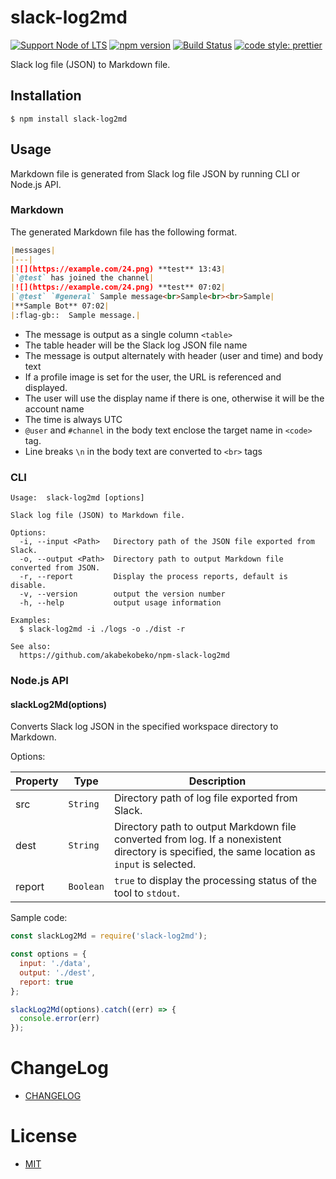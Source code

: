 # slack-log2md

[![Support Node of LTS](https://img.shields.io/badge/node-LTS-brightgreen.svg)](https://nodejs.org/)
[![npm version](https://badge.fury.io/js/slack-log2md.svg)](https://badge.fury.io/js/slack-log2md)
[![Build Status](https://travis-ci.org/akabekobeko/npm-slack-log2md.svg?branch=master)](https://travis-ci.org/akabekobeko/npm-slack-log2md)
[![code style: prettier](https://img.shields.io/badge/code_style-prettier-ff69b4.svg?style=flat-square)](https://github.com/prettier/prettier)

Slack log file (JSON) to Markdown file.

## Installation

```shell
$ npm install slack-log2md
```

## Usage

Markdown file is generated from Slack log file JSON by running CLI or Node.js API.

### Markdown

The generated Markdown file has the following format.

```markdown
|messages|
|---|
|![](https://example.com/24.png) **test** 13:43|
|`@test` has joined the channel|
|![](https://example.com/24.png) **test** 07:02|
|`@test` `#general` Sample message<br>Sample<br><br>Sample|
|**Sample Bot** 07:02|
|:flag-gb::  Sample message.|
```

- The message is output as a single column `<table>`
- The table header will be the Slack log JSON file name
- The message is output alternately with header (user and time) and body text
- If a profile image is set for the user, the URL is referenced and displayed.
- The user will use the display name if there is one, otherwise it will be the account name
- The time is always UTC
- `@user` and `#channel` in the body text enclose the target name in `<code>` tag.
- Line breaks `\n` in the body text are converted to `<br>` tags

### CLI



```shell
Usage:  slack-log2md [options]

Slack log file (JSON) to Markdown file.

Options:
  -i, --input <Path>   Directory path of the JSON file exported from Slack.
  -o, --output <Path>  Directory path to output Markdown file converted from JSON.
  -r, --report         Display the process reports, default is disable.
  -v, --version        output the version number
  -h, --help           output usage information

Examples:
  $ slack-log2md -i ./logs -o ./dist -r

See also:
  https://github.com/akabekobeko/npm-slack-log2md
```

### Node.js API

#### slackLog2Md(options)

Converts Slack log JSON in the specified workspace directory to Markdown.

Options:

|Property|Type|Description|
|---|---|---|
|src|`String`|Directory path of log file exported from Slack.|
|dest|`String`|Directory path to output Markdown file converted from log. If a nonexistent directory is specified, the same location as `input` is selected.|
|report|`Boolean`|`true` to display the processing status of the tool to `stdout`.|

Sample code:

```js
const slackLog2Md = require('slack-log2md');

const options = {
  input: './data',
  output: './dest',
  report: true
};

slackLog2Md(options).catch((err) => {
  console.error(err)
});
```

# ChangeLog

- [CHANGELOG](CHANGELOG.md)

# License

- [MIT](LICENSE.txt)
